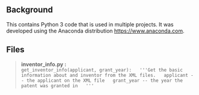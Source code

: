 ## Background
This contains Python 3 code that is used in multiple projects.
It was developed using the Anaconda distribution https://www.anaconda.com.

## Files
> **inventor_info.py :**  
`get_inventor_info(applicant, grant_year):  
'''Get the basic information about and inventor from the XML files.  
applicant -- the applicant on the XML file  
grant_year -- the year the patent was granted in  
'''`  